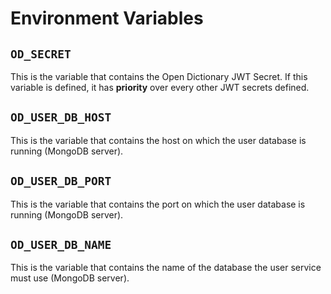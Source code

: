 # Environment Variables

## `OD_SECRET`

This is the variable that contains the Open Dictionary JWT Secret. If this variable is defined, it has **priority** over every other JWT secrets defined.

## `OD_USER_DB_HOST`

This is the variable that contains the host on which the user database is running (MongoDB server).

## `OD_USER_DB_PORT`

This is the variable that contains the port on which the user database is running (MongoDB server).

## `OD_USER_DB_NAME`

This is the variable that contains the name of the database the user service must use (MongoDB server).
